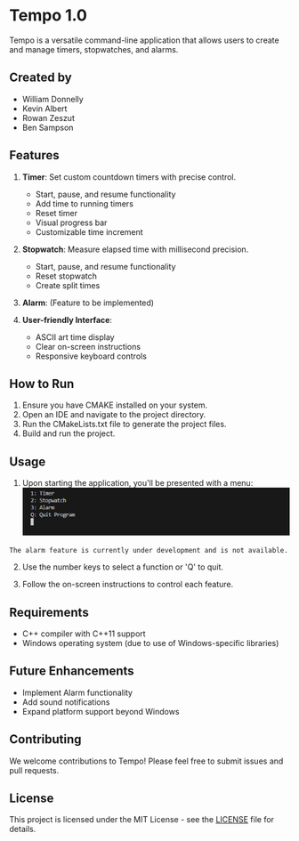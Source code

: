 # Tempo 1.0

Tempo is a versatile command-line application that allows users to create and manage timers, stopwatches, and alarms.

## Created by
- William Donnelly
- Kevin Albert
- Rowan Zeszut
- Ben Sampson

## Features

1. **Timer**: Set custom countdown timers with precise control.
   - Start, pause, and resume functionality
   - Add time to running timers
   - Reset timer
   - Visual progress bar
   - Customizable time increment

2. **Stopwatch**: Measure elapsed time with millisecond precision.
   - Start, pause, and resume functionality
   - Reset stopwatch
   - Create split times

3. **Alarm**: (Feature to be implemented)

4. **User-friendly Interface**: 
   - ASCII art time display
   - Clear on-screen instructions
   - Responsive keyboard controls

## How to Run

1. Ensure you have CMAKE installed on your system.
2. Open an IDE and navigate to the project directory.
3. Run the CMakeLists.txt file to generate the project files.
4. Build and run the project.

## Usage

1. Upon starting the application, you'll be presented with a menu:
![Start up](./startup.png)

```The alarm feature is currently under development and is not available.```

2. Use the number keys to select a function or 'Q' to quit.

3. Follow the on-screen instructions to control each feature.

## Requirements

- C++ compiler with C++11 support
- Windows operating system (due to use of Windows-specific libraries)

## Future Enhancements

- Implement Alarm functionality
- Add sound notifications
- Expand platform support beyond Windows

## Contributing

We welcome contributions to Tempo! Please feel free to submit issues and pull requests.

## License

This project is licensed under the MIT License - see the [LICENSE](LICENSE) file for details.
